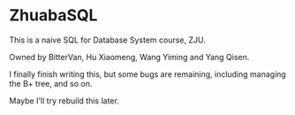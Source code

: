 # ZhuabaSQL

This is a naive SQL for Database System course, ZJU.

Owned by BitterVan, Hu Xiaomeng, Wang Yiming and Yang Qisen.

I finally finish writing this, but some bugs are remaining, including managing the B+ tree, and so on.

Maybe I'll try rebuild this later.
